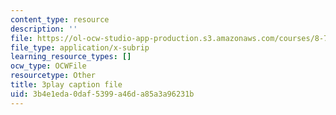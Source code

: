 ```yaml
---
content_type: resource
description: ''
file: https://ol-ocw-studio-app-production.s3.amazonaws.com/courses/8-701-introduction-to-nuclear-and-particle-physics-fall-2020/3b4e1eda0daf5399a46da85a3a96231b_fsvkE3cR1Aw.vtt
file_type: application/x-subrip
learning_resource_types: []
ocw_type: OCWFile
resourcetype: Other
title: 3play caption file
uid: 3b4e1eda-0daf-5399-a46d-a85a3a96231b
---
```

